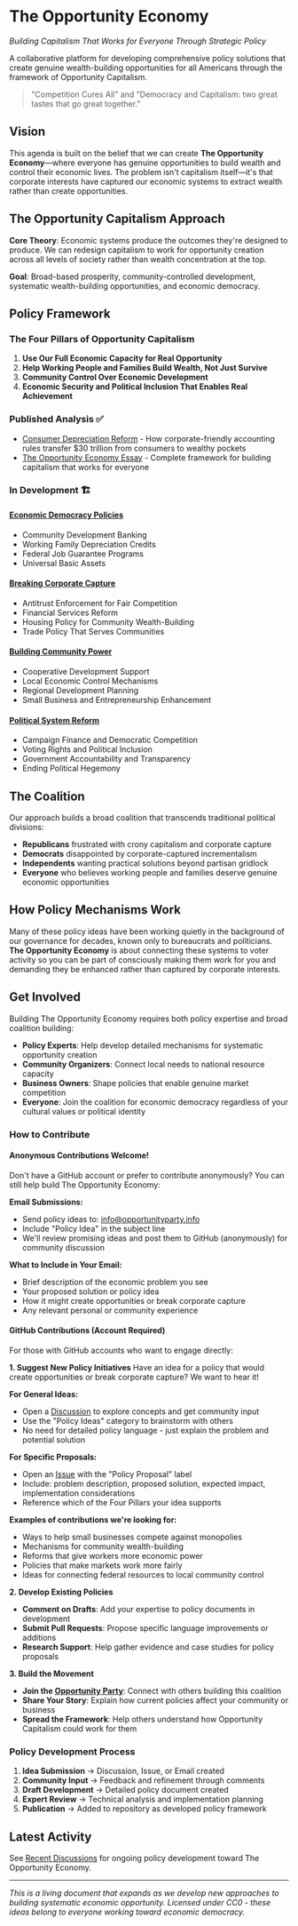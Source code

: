 

# The Opportunity Economy
*Building Capitalism That Works for Everyone Through Strategic Policy*

A collaborative platform for developing comprehensive policy solutions that create genuine wealth-building opportunities for all Americans through the framework of Opportunity Capitalism.

> "Competition Cures All" and "Democracy and Capitalism: two great tastes that go great together."

## Vision

This agenda is built on the belief that we can create **The Opportunity Economy**—where everyone has genuine opportunities to build wealth and control their economic lives. The problem isn't capitalism itself—it's that corporate interests have captured our economic systems to extract wealth rather than create opportunities.

## The Opportunity Capitalism Approach

**Core Theory**: Economic systems produce the outcomes they're designed to produce. We can redesign capitalism to work for opportunity creation across all levels of society rather than wealth concentration at the top.

**Goal**: Broad-based prosperity, community-controlled development, systematic wealth-building opportunities, and economic democracy.

## Policy Framework

### The Four Pillars of Opportunity Capitalism

1. **Use Our Full Economic Capacity for Real Opportunity**
2. **Help Working People and Families Build Wealth, Not Just Survive** 
3. **Community Control Over Economic Development**
4. **Economic Security and Political Inclusion That Enables Real Achievement**

### Published Analysis ✅

- [Consumer Depreciation Reform](./published/consumer-depreciation-reform.md) - How corporate-friendly accounting rules transfer $30 trillion from consumers to wealthy pockets
- [The Opportunity Economy Essay](./published/opportunity-economy-essay.md) - Complete framework for building capitalism that works for everyone

### In Development 🏗️

#### [Economic Democracy Policies](./economic-democracy/)
- Community Development Banking
- Working Family Depreciation Credits
- Federal Job Guarantee Programs
- Universal Basic Assets

#### [Breaking Corporate Capture](./corporate-capture/)
- Antitrust Enforcement for Fair Competition
- Financial Services Reform
- Housing Policy for Community Wealth-Building
- Trade Policy That Serves Communities

#### [Building Community Power](./community-power/)
- Cooperative Development Support
- Local Economic Control Mechanisms
- Regional Development Planning
- Small Business and Entrepreneurship Enhancement

#### [Political System Reform](./political-reform/)
- Campaign Finance and Democratic Competition
- Voting Rights and Political Inclusion
- Government Accountability and Transparency
- Ending Political Hegemony

## The Coalition

Our approach builds a broad coalition that transcends traditional political divisions:

- **Republicans** frustrated with crony capitalism and corporate capture
- **Democrats** disappointed by corporate-captured incrementalism  
- **Independents** wanting practical solutions beyond partisan gridlock
- **Everyone** who believes working people and families deserve genuine economic opportunities

## How Policy Mechanisms Work

Many of these policy ideas have been working quietly in the background of our governance for decades, known only to bureaucrats and politicians. **The Opportunity Economy** is about connecting these systems to voter activity so you can be part of consciously making them work for you and demanding they be enhanced rather than captured by corporate interests.

## Get Involved

Building The Opportunity Economy requires both policy expertise and broad coalition building:

- **Policy Experts**: Help develop detailed mechanisms for systematic opportunity creation
- **Community Organizers**: Connect local needs to national resource capacity
- **Business Owners**: Shape policies that enable genuine market competition
- **Everyone**: Join the coalition for economic democracy regardless of your cultural values or political identity

### How to Contribute

#### Anonymous Contributions Welcome!
Don't have a GitHub account or prefer to contribute anonymously? You can still help build The Opportunity Economy:

**Email Submissions:**
- Send policy ideas to: info@opportunityparty.info
- Include "Policy Idea" in the subject line
- We'll review promising ideas and post them to GitHub (anonymously) for community discussion

**What to Include in Your Email:**
- Brief description of the economic problem you see
- Your proposed solution or policy idea
- How it might create opportunities or break corporate capture
- Any relevant personal or community experience

#### GitHub Contributions (Account Required)
For those with GitHub accounts who want to engage directly:

**1. Suggest New Policy Initiatives**
Have an idea for a policy that would create opportunities or break corporate capture? We want to hear it!

**For General Ideas:**
- Open a [Discussion](../../discussions) to explore concepts and get community input
- Use the "Policy Ideas" category to brainstorm with others
- No need for detailed policy language - just explain the problem and potential solution

**For Specific Proposals:**
- Open an [Issue](../../issues) with the "Policy Proposal" label
- Include: problem description, proposed solution, expected impact, implementation considerations
- Reference which of the Four Pillars your idea supports

**Examples of contributions we're looking for:**
- Ways to help small businesses compete against monopolies
- Mechanisms for community wealth-building
- Reforms that give workers more economic power
- Policies that make markets work more fairly
- Ideas for connecting federal resources to local community control

**2. Develop Existing Policies**
- **Comment on Drafts**: Add your expertise to policy documents in development
- **Submit Pull Requests**: Propose specific language improvements or additions
- **Research Support**: Help gather evidence and case studies for policy proposals

**3. Build the Movement**
- **Join the [Opportunity Party](https://opportunityparty.info)**: Connect with others building this coalition
- **Share Your Story**: Explain how current policies affect your community or business
- **Spread the Framework**: Help others understand how Opportunity Capitalism could work for them

### Policy Development Process

1. **Idea Submission** → Discussion, Issue, or Email created
2. **Community Input** → Feedback and refinement through comments
3. **Draft Development** → Detailed policy document created
4. **Expert Review** → Technical analysis and implementation planning
5. **Publication** → Added to repository as developed policy framework

## Latest Activity

See [Recent Discussions](../../discussions) for ongoing policy development toward The Opportunity Economy.

---

*This is a living document that expands as we develop new approaches to building systematic economic opportunity. Licensed under CC0 - these ideas belong to everyone working toward economic democracy.*


